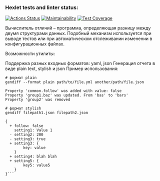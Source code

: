 ### Hexlet tests and linter status:
[![Actions Status](https://github.com/jacksonrr3/frontend-project-lvl2/workflows/hexlet-check/badge.svg)](https://github.com/jacksonrr3/frontend-project-lvl2/actions)
[![Maintainability](https://api.codeclimate.com/v1/badges/d47819eb72f2328fca4c/maintainability)](https://codeclimate.com/github/jacksonrr3/frontend-project-lvl2/maintainability)
[![Test Coverage](https://api.codeclimate.com/v1/badges/d47819eb72f2328fca4c/test_coverage)](https://codeclimate.com/github/jacksonrr3/frontend-project-lvl2/test_coverage)

Вычислитель отличий – программа, определяющая разницу между двумя структурами данных. 
Подобный механизм используется при выводе тестов или при автоматическом отслеживании изменении в конфигурационных файлах.

Возможности утилиты:

Поддержка разных входных форматов: yaml, json
Генерация отчета в виде plain text, stylish и json
Пример использования:

```
# формат plain
gendiff --format plain path/to/file.yml another/path/file.json

Property 'common.follow' was added with value: false
Property 'group1.baz' was updated. From 'bas' to 'bars'
Property 'group2' was removed

# формат stylish
gendiff filepath1.json filepath2.json

{
  + follow: false
    setting1: Value 1
  - setting2: 200
  - setting3: true
  + setting3: {
        key: value
    }
  + setting4: blah blah
  + setting5: {
        key5: value5
    }
}```
